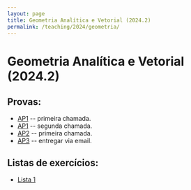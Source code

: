```yaml
---
layout: page
title: Geometria Analítica e Vetorial (2024.2)
permalink: /teaching/2024/geometria/
---
```


# Geometria Analítica e Vetorial (2024.2)

## Provas:
- [AP1]({{site.baseurl}}/teaching/2024/geometria/ap1.pdf) -- primeira chamada.
- [AP1]({{site.baseurl}}/teaching/2024/geometria/ap1-2nd.pdf) -- segunda chamada.
- [AP2]({{site.baseurl}}/teaching/2024/geometria/ap2.pdf) -- primeira chamada.
- [AP3]({{site.baseurl}}/teaching/2024/geometria/ap3.pdf) -- entregar via email.

## Listas de exercícios:
- [Lista 1]({{site.baseurl}}/teaching/2024/geometria/lista-ap2.pdf)
